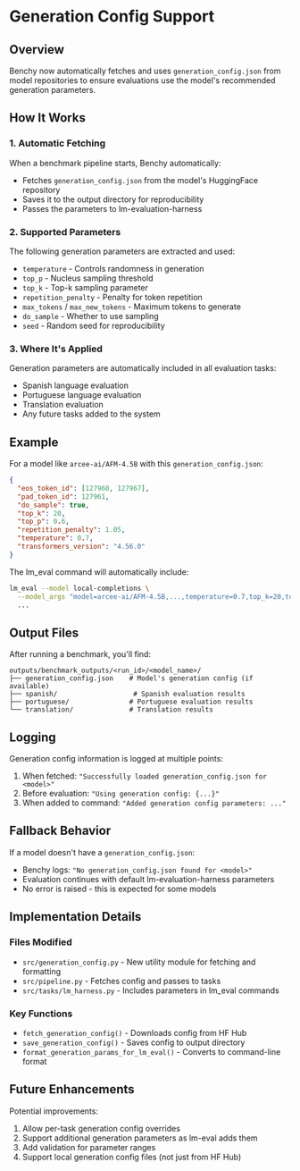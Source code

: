# Generation Config Support

## Overview

Benchy now automatically fetches and uses `generation_config.json` from model repositories to ensure evaluations use the model's recommended generation parameters.

## How It Works

### 1. Automatic Fetching

When a benchmark pipeline starts, Benchy automatically:
- Fetches `generation_config.json` from the model's HuggingFace repository
- Saves it to the output directory for reproducibility
- Passes the parameters to lm-evaluation-harness

### 2. Supported Parameters

The following generation parameters are extracted and used:
- `temperature` - Controls randomness in generation
- `top_p` - Nucleus sampling threshold
- `top_k` - Top-k sampling parameter
- `repetition_penalty` - Penalty for token repetition
- `max_tokens` / `max_new_tokens` - Maximum tokens to generate
- `do_sample` - Whether to use sampling
- `seed` - Random seed for reproducibility

### 3. Where It's Applied

Generation parameters are automatically included in all evaluation tasks:
- Spanish language evaluation
- Portuguese language evaluation
- Translation evaluation
- Any future tasks added to the system

## Example

For a model like `arcee-ai/AFM-4.5B` with this `generation_config.json`:

```json
{
  "eos_token_id": [127960, 127967],
  "pad_token_id": 127961,
  "do_sample": true,
  "top_k": 20,
  "top_p": 0.6,
  "repetition_penalty": 1.05,
  "temperature": 0.7,
  "transformers_version": "4.56.0"
}
```

The lm_eval command will automatically include:
```bash
lm_eval --model local-completions \
  --model_args "model=arcee-ai/AFM-4.5B,...,temperature=0.7,top_k=20,top_p=0.6,repetition_penalty=1.05,do_sample=True" \
  ...
```

## Output Files

After running a benchmark, you'll find:
```
outputs/benchmark_outputs/<run_id>/<model_name>/
├── generation_config.json    # Model's generation config (if available)
├── spanish/                   # Spanish evaluation results
├── portuguese/               # Portuguese evaluation results
└── translation/              # Translation results
```

## Logging

Generation config information is logged at multiple points:
1. When fetched: `"Successfully loaded generation_config.json for <model>"`
2. Before evaluation: `"Using generation config: {...}"`
3. When added to command: `"Added generation config parameters: ..."`

## Fallback Behavior

If a model doesn't have a `generation_config.json`:
- Benchy logs: `"No generation_config.json found for <model>"`
- Evaluation continues with default lm-evaluation-harness parameters
- No error is raised - this is expected for some models

## Implementation Details

### Files Modified
- `src/generation_config.py` - New utility module for fetching and formatting
- `src/pipeline.py` - Fetches config and passes to tasks
- `src/tasks/lm_harness.py` - Includes parameters in lm_eval commands

### Key Functions
- `fetch_generation_config()` - Downloads config from HF Hub
- `save_generation_config()` - Saves config to output directory
- `format_generation_params_for_lm_eval()` - Converts to command-line format

## Future Enhancements

Potential improvements:
1. Allow per-task generation config overrides
2. Support additional generation parameters as lm-eval adds them
3. Add validation for parameter ranges
4. Support local generation config files (not just from HF Hub)

